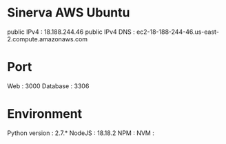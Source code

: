 # Sinerva AWS Ubuntu
public IPv4 : 18.188.244.46
public IPv4 DNS : ec2-18-188-244-46.us-east-2.compute.amazonaws.com

# Port
Web : 3000
Database : 3306

# Environment
Python version : 2.7.*
NodeJS : 18.18.2
NPM : 
NVM :
